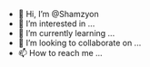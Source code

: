 - 👋 Hi, I’m @Shamzyon
- 👀 I’m interested in ...
- 🌱 I’m currently learning ...
- 💞️ I’m looking to collaborate on ...
- 📫 How to reach me ...

<!---
Shamzyon/Shamzyon is a ✨ special ✨ repository because its `README.md` (this file) appears on your GitHub profile.
You can click the Preview link to take a look at your changes.
--->
